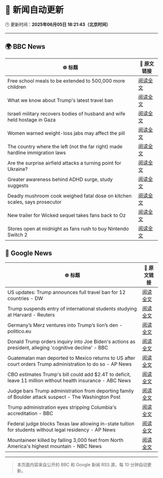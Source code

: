 # 🧠 新闻自动更新

🕒 更新时间：**2025年06月05日 18:21:43（北京时间）**

---

## 🌍 BBC News

| 🌐 标题 | 🔗 原文链接 |
|--------|-------------|
| Free school meals to be extended to 500,000 more children | [阅读全文](https://www.bbc.com/news/articles/cdr5mr5l2d1o) |
| What we know about Trump's latest travel ban | [阅读全文](https://www.bbc.com/news/articles/cx271g270v7o) |
| Israeli military recovers bodies of husband and wife held hostage in Gaza | [阅读全文](https://www.bbc.com/news/articles/c989rl23zzno) |
| Women warned weight-loss jabs may affect the pill | [阅读全文](https://www.bbc.com/news/articles/cn0gp2pl7zwo) |
| The country where the left (not the far right) made hardline immigration laws | [阅读全文](https://www.bbc.com/news/articles/c1mgkd93r4yo) |
| Are the surprise airfield attacks a turning point for Ukraine? | [阅读全文](https://www.bbc.com/news/articles/cn4gp2g7g47o) |
| Greater awareness behind ADHD surge, study suggests | [阅读全文](https://www.bbc.com/news/articles/cg5vp62dnnro) |
| Deadly mushroom cook weighed fatal dose on kitchen scales, says prosecutor | [阅读全文](https://www.bbc.com/news/articles/c93yxgyln5po) |
| New trailer for Wicked sequel takes fans back to Oz | [阅读全文](https://www.bbc.com/news/articles/cx2e187e1njo) |
| Stores open at midnight as fans rush to buy Nintendo Switch 2 | [阅读全文](https://www.bbc.com/news/articles/ckgxwe774zwo) |

## 📰 Google News

| 🌐 标题 | 🔗 原文链接 |
|--------|-------------|
| US updates: Trump announces full travel ban for 12 countries - DW | [阅读全文](https://news.google.com/rss/articles/CBMimwFBVV95cUxPQm9GX3ZZeG1FNVFlVkt0WlM1Q19HUVR3V0dtYndXbTRLZjdzbXZQcWZDbjdmVU9FQmhudS1HSk0wWUlOakI1RXdDekQwRnU5dzNyTmRmalY1OWhBaWsyZE8tWjF2dmYtS2FHV3h2N1NVR1dleE1iNURnenVMNkVYX00zY1dzeE4tcDBCZ19YYlFSNzdTYXpBZDVKbw?oc=5) |
| Trump suspends entry of international students studying at Harvard - Reuters | [阅读全文](https://news.google.com/rss/articles/CBMiogFBVV95cUxQcjZqanhfanNnY2o4U1RMUU5KRF84Smk0Tm5SOWNzX1R3V2Z6N2xYTW1pektNam1wS3hMeHowWXduQUR4MFptS3k4bnBWSXVpZ2w4cVZKUGFkUkRqVk9JZXJjTThRdmg1VjZVQ1BZWXcyQmdOWUZ6cUNHMXNTXzY3dm15MVgtdG9mZlFPVy1fN285XzdiRXVCRGRqWjFlNXBPVEE?oc=5) |
| Germany’s Merz ventures into Trump’s lion’s den - politico.eu | [阅读全文](https://news.google.com/rss/articles/CBMif0FVX3lxTFBtekR6UzcxQUpWcFVZRFNDTHFfeUZIc0RsOHB4am85ZUxQVFdoSDlvVnA4YnJCVU9kNXZtdGxfN0Q1TDV6bnBubnNJa1J6eDc3SjVfc3NOaHRIM3NPMGd0VEFhMExMWDQ5dDJWM0E3TG5YeFRvUFJCUlFxYmptQW8?oc=5) |
| Donald Trump orders inquiry into Joe Biden's actions as president, alleging 'cognitive decline' - BBC | [阅读全文](https://news.google.com/rss/articles/CBMiWkFVX3lxTFB6SXh1dU9XYlphZ1VZZm9KdENTbFJmSW1MeWlpdEQ2cDZzRzlDZnlmOWZCUVdvZ1pPZ0FndGNIMFR4eWp6RDhUOENCT25GQjVveDFGUmtOajdDZ9IBX0FVX3lxTE1Yc1BkR3kzMHgyczl2Tm14MW13Q0IyQVNOVkthZjlaY3RMTkVoS3lrTEZJMkt6LU1yMzBWNVloLVdtaE5OQlpOMGVWUWRoSW1vMWdyZXBGS28zV05VYUhV?oc=5) |
| Guatemalan man deported to Mexico returns to US after court orders Trump administration to do so - AP News | [阅读全文](https://news.google.com/rss/articles/CBMiqgFBVV95cUxQT2stRGRRR1FLaWJCUlB3MGRiLXlZYnBLUHQzcTJSLWpiMTdnWGlqRzJNTzF3MTdQWngtUWo5VjhUMXo1TktmNFFVc3J4SFdXVktKNUtnTkhpOEQ2XzI2ZUJqNVBySlFEMWN6VjEyLURCbVNhZEdMSUQ4NWlhVmpYYTVyZlFyUUZobG9XSC1yb05KZ3NTVEoxUGU2VnpUbjlPTEFHQnpCWEVSdw?oc=5) |
| CBO estimates Trump's bill could add $2.4T to deficit, leave 11 million without health insurance - ABC News | [阅读全文](https://news.google.com/rss/articles/CBMipAFBVV95cUxQOHVIMExPdVoydzY2ZGVSOENqSW9iWGF5ODdSVW9mOEo2eU50aTdSdDZvV3VadTVfZjJQWmsyeXdnOXBZRVRRdkxuZWtuOE1rZmRhakxId3VBenJnb0V1UnhRVE9kMXZCZXdoYWJEUXBGZ3hrc0pxYzFSSzREWEF2bGJTME1mSEJKLVJKTzFmTVhza3JiWFRkY01IMTVsSUgyTnMtddIBqgFBVV95cUxNdWFOQmNiWW9iRk40emYyWTZCenFDVWxzOWg0aXBOdVFpNXZiYnJPLTM5bGdDQUNTRHZ5XzNCdXI1eWJjODl4UFN4cHVMX3lsZnFsbUxpM1BGZWJDU0h1Nm1SUzBzc0V1SDFIR21hLXdHMXpKUExtYjMwTkFhRU5LbS10UW53WUtyZDVUQ3B1YkR1ZEF6cHktUTJzVll6UVIxMU8wS0V2cTA4QQ?oc=5) |
| Judge bars Trump administration from deporting family of Boulder attack suspect - The Washington Post | [阅读全文](https://news.google.com/rss/articles/CBMinAFBVV95cUxNMDJlanFzeFlnRkZSSzN4U2hyRDNycng2anl0ZkgwTG5Kb3pUT1dHdGlSZksxaGRyUHIzcUxBSjhlZm1nZFhCWmV6U0RwYTJ0S28tOHlycVlrYkkyZjFWb2FyUk5kd214LXBENnRDRmNtTFFtNkxSNUtKQXl3ZHpLYnQ3U3pCa3Rua1BqRGJ3Y0plOXdQa1hqbEExRm4?oc=5) |
| Trump administration eyes stripping Columbia's accreditation - BBC | [阅读全文](https://news.google.com/rss/articles/CBMiWkFVX3lxTE9WeVNUQ2ZCbERmOEFvb1JWTkd6SnhRNmF4VmZ0ejByUEZ4MXQtLUpwNXU1WTNvbTAwdU9XWFF4QnRrd1BkLVhoaWZYTE9LenYxRjEzTkxqV0lkd9IBX0FVX3lxTE5SX1lTdXczd1I2V0stenlKUG5VNDVmRTMzN0RURHF2aTFXSG1QYzNOMWhVdDZUNFl5M0l1cFloUHpwRkxIVGhFLWVUYWpHdHhOS1p5NlNXTEZoZ0t3RkN3?oc=5) |
| Federal judge blocks Texas law allowing in-state tuition for students without legal residency - AP News | [阅读全文](https://news.google.com/rss/articles/CBMiwwFBVV95cUxNSmdDRUJadGhmbG5qbzNRZ19qblFRZlpsY181d3hCWlpBVWttUGI2NTdQcmdJOXlFcEFoM1d0NHJHMkJ3bTlsVC1SSUZuWm43MGx5cFR5QmI3UW9MYW1VUERnaklZaWNrLUhUbG1nZncxeHpjOGdSWVNaekpsbDB1MmRkNFczMmF1NGlRREg1cnhzeFd6c1NfVzMwa2JyY0lsSHlDcjNYcV9JajNRTHpiS1E5cFRlcUpJWGJHemNXSVVERmc?oc=5) |
| Mountaineer killed by falling 3,000 feet from North America's highest mountain - NBC News | [阅读全文](https://news.google.com/rss/articles/CBMitwFBVV95cUxQaDBmQnpVcVFnT2lCb19Gd3hNWDI5WWlmaGJDQ2h1VXdXRzRGTlJHUktBSUhkZjhMSmpwMVl4QlFHRllsWl91ajN6bXNXTGFQVUFvdUh2NkpBVXMwcEgwT3pqa0ZONVRHSkU3ZVoxUnF0M3JRWDNUVWZaSGhzM05LLWU1SVNGY3pJNzhlU3I1dXBYY2tRc2VYbnJQNXlFZlVTcmo5M3lrVmJYYlB2UklxVjNWVGUxcjTSAVZBVV95cUxOY1NDRXplOWl2NG5kV3IzMmlzdXhKVGJSMkYwZk5XNEQ0STVtb3VaaE1PS19YdmlXTkNQN3Vwck1TaG10N0tuNE80YjlCcmgyN0JnbnJOQQ?oc=5) |

---
> 本页面内容来自公开的 BBC 和 Google 新闻 RSS 源，每 10 分钟自动更新。